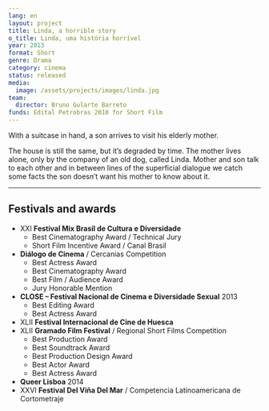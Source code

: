 ```yaml
---
lang: en
layout: project
title: Linda, a horrible story
o_title: Linda, uma história horrível
year: 2013
format: Short
genre: Drama
category: cinema
status: released
media:
  image: /assets/projects/images/linda.jpg
team:
  director: Bruno Gularte Barreto
funds: Edital Petrobras 2010 for Short Film
---
```


With a suitcase in hand, a son arrives to visit his elderly mother.

The house is still the same, but it’s degraded by time. The mother lives alone, only by the company of an old dog, called Linda. Mother and son talk to each other and in between lines of the superficial dialogue we catch some facts the son doesn’t want his mother to know about it.

---

## Festivals and awards

* XXI **Festival Mix Brasil de Cultura e Diversidade**
  * Best Cinematography Award / Technical Jury
  * Short Film Incentive Award / Canal Brasil
* **Diálogo de Cinema** / Cercanias Competition
  * Best Actress Award
  * Best Cinematography Award
  * Best Film / Audience Award
  * Jury Honorable Mention
* **CLOSE – Festival Nacional de Cinema e Diversidade Sexual** 2013
  * Best Editing Award
  * Best Actress Award
* XLII **Festival Internacional de Cine de Huesca**
* XLII **Gramado Film Festival** / Regional Short Films Competition
  * Best Production Award
  * Best Soundtrack Award
  * Best Production Design Award
  * Best Actor Award
  * Best Actress Award
* **Queer Lisboa** 2014
* XXVI **Festival Del Viña Del Mar** / Competencia Latinoamericana de Cortometraje
